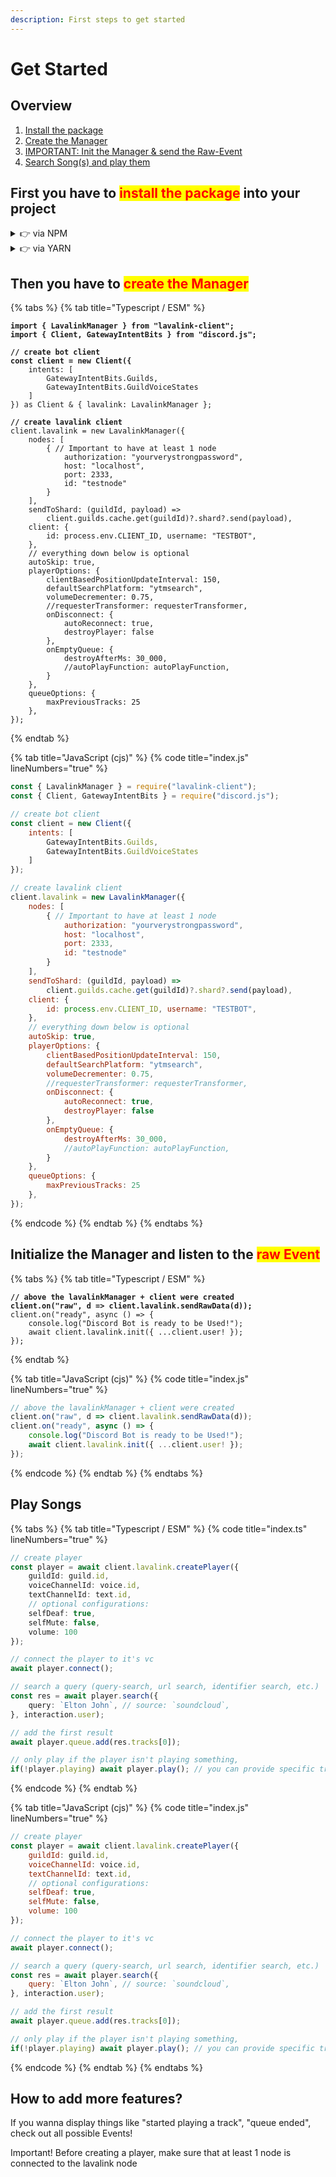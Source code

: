```yaml
---
description: First steps to get started
---
```


# Get Started

## Overview

1. [Install the package](getting-started.md#first-you-have-to-install-the-package-into-your-project)
2. [Create the Manager](getting-started.md#then-you-have-to-create-the-manager)
3. [IMPORTANT: Init the Manager & send the Raw-Event](getting-started.md#initialize-the-manager-and-listen-to-the-raw-event)
4. [Search Song(s) and play them](getting-started.md#play-songs)

## First you have to <mark style="color:red;">install the package</mark> into your project

<details>

<summary>👉 via NPM</summary>

```bash
npm install --save lavalink-client
```

Dev Version: (Current)

```bash
npm install tomato6966/lavalink-client
```

</details>

<details>

<summary>👉 via YARN</summary>

```bash
yarn add lavalink-client
```

Dev Version: (Current)

```bash
yarn add tomato6966/lavalink-client
```

</details>

## Then you have to <mark style="color:red;">create the Manager</mark>

{% tabs %}
{% tab title="Typescript / ESM" %}
<pre class="language-typescript" data-title="index.ts" data-line-numbers><code class="lang-typescript"><strong>import { LavalinkManager } from "lavalink-client";
</strong><strong>import { Client, GatewayIntentBits } from "discord.js";
</strong><strong>
</strong><strong>// create bot client
</strong><strong>const client = new Client({
</strong>    intents: [
        GatewayIntentBits.Guilds,
        GatewayIntentBits.GuildVoiceStates
    ]
}) as Client &#x26; { lavalink: LavalinkManager }; 
<strong>
</strong><strong>// create lavalink client
</strong>client.lavalink = new LavalinkManager({
    nodes: [
        { // Important to have at least 1 node
            authorization: "yourverystrongpassword",
            host: "localhost",
            port: 2333,
            id: "testnode"
        }
    ],
    sendToShard: (guildId, payload) =>
        client.guilds.cache.get(guildId)?.shard?.send(payload),
    client: {
        id: process.env.CLIENT_ID, username: "TESTBOT",
    },
    // everything down below is optional
    autoSkip: true,
    playerOptions: {
        clientBasedPositionUpdateInterval: 150,
        defaultSearchPlatform: "ytmsearch",
        volumeDecrementer: 0.75,
        //requesterTransformer: requesterTransformer,
        onDisconnect: {
            autoReconnect: true, 
            destroyPlayer: false 
        },
        onEmptyQueue: {
            destroyAfterMs: 30_000, 
            //autoPlayFunction: autoPlayFunction,
        }
    },
    queueOptions: {
        maxPreviousTracks: 25
    },
});
</code></pre>
{% endtab %}

{% tab title="JavaScript (cjs)" %}
{% code title="index.js" lineNumbers="true" %}
```javascript
const { LavalinkManager } = require("lavalink-client");
const { Client, GatewayIntentBits } = require("discord.js");

// create bot client
const client = new Client({
    intents: [
        GatewayIntentBits.Guilds,
        GatewayIntentBits.GuildVoiceStates
    ]
});

// create lavalink client
client.lavalink = new LavalinkManager({
    nodes: [
        { // Important to have at least 1 node
            authorization: "yourverystrongpassword",
            host: "localhost",
            port: 2333,
            id: "testnode"
        }
    ],
    sendToShard: (guildId, payload) =>
        client.guilds.cache.get(guildId)?.shard?.send(payload),
    client: {
        id: process.env.CLIENT_ID, username: "TESTBOT",
    },
    // everything down below is optional
    autoSkip: true,
    playerOptions: {
        clientBasedPositionUpdateInterval: 150,
        defaultSearchPlatform: "ytmsearch",
        volumeDecrementer: 0.75,
        //requesterTransformer: requesterTransformer,
        onDisconnect: {
            autoReconnect: true, 
            destroyPlayer: false 
        },
        onEmptyQueue: {
            destroyAfterMs: 30_000, 
            //autoPlayFunction: autoPlayFunction,
        }
    },
    queueOptions: {
        maxPreviousTracks: 25
    },
});
```
{% endcode %}
{% endtab %}
{% endtabs %}

## Initialize the Manager and listen to the <mark style="color:red;">raw Event</mark>

{% tabs %}
{% tab title="Typescript / ESM" %}
<pre class="language-typescript" data-title="index.ts" data-line-numbers><code class="lang-typescript"><strong>// above the lavalinkManager + client were created
</strong><strong>client.on("raw", d => client.lavalink.sendRawData(d));
</strong>client.on("ready", async () => {
    console.log("Discord Bot is ready to be Used!");
    await client.lavalink.init({ ...client.user! }); 
});
</code></pre>
{% endtab %}

{% tab title="JavaScript (cjs)" %}
{% code title="index.js" lineNumbers="true" %}
```javascript
// above the lavalinkManager + client were created
client.on("raw", d => client.lavalink.sendRawData(d));
client.on("ready", async () => {
    console.log("Discord Bot is ready to be Used!");
    await client.lavalink.init({ ...client.user! }); 
});
```
{% endcode %}
{% endtab %}
{% endtabs %}

## Play Songs

{% tabs %}
{% tab title="Typescript / ESM" %}
{% code title="index.ts" lineNumbers="true" %}
```typescript
// create player
const player = await client.lavalink.createPlayer({
    guildId: guild.id, 
    voiceChannelId: voice.id, 
    textChannelId: text.id, 
    // optional configurations:
    selfDeaf: true, 
    selfMute: false, 
    volume: 100
}); 

// connect the player to it's vc
await player.connect();

// search a query (query-search, url search, identifier search, etc.)
const res = await player.search({
    query: `Elton John`, // source: `soundcloud`,
}, interaction.user); 

// add the first result
await player.queue.add(res.tracks[0]); 

// only play if the player isn't playing something, 
if(!player.playing) await player.play(); // you can provide specific track, or let the manager choose the track from the queue!
```
{% endcode %}
{% endtab %}

{% tab title="JavaScript (cjs)" %}
{% code title="index.js" lineNumbers="true" %}
```javascript
// create player
const player = await client.lavalink.createPlayer({
    guildId: guild.id, 
    voiceChannelId: voice.id, 
    textChannelId: text.id, 
    // optional configurations:
    selfDeaf: true, 
    selfMute: false, 
    volume: 100
}); 

// connect the player to it's vc
await player.connect();

// search a query (query-search, url search, identifier search, etc.)
const res = await player.search({
    query: `Elton John`, // source: `soundcloud`,
}, interaction.user); 

// add the first result
await player.queue.add(res.tracks[0]); 

// only play if the player isn't playing something, 
if(!player.playing) await player.play(); // you can provide specific track, or let the manager choose the track from the queue!
```
{% endcode %}
{% endtab %}
{% endtabs %}

## How to add more features?

If you wanna display things like "started playing a track", "queue ended", check out all possible Events!

Important! Before creating a player, make sure that at least 1 node is connected to the lavalink node
